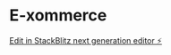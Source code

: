 # E-xommerce

[Edit in StackBlitz next generation editor ⚡️](https://stackblitz.com/~/github.com/Yoosuph/E-xommerce)